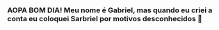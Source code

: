 ### AOPA BOM DIA! Meu nome é Gabriel, mas quando eu criei a conta eu coloquei Sarbriel por motivos desconhecidos 👋

<!--
**Sarbriel-Gatori/Sarbriel-Gatori** is a ✨ _special_ ✨ repository because its `README.md` (this file) appears on your GitHub profile.

Here are some ideas to get you started:

- 🔭 I’m currently working on ...
- 🌱 I’m currently learning ...
- 👯 I’m looking to collaborate on ...
- 🤔 I’m looking for help with ...
- 💬 Ask me about ...
- 📫 How to reach me: ...
- 😄 Pronouns: ...
- ⚡ Fun fact: ...
-->
